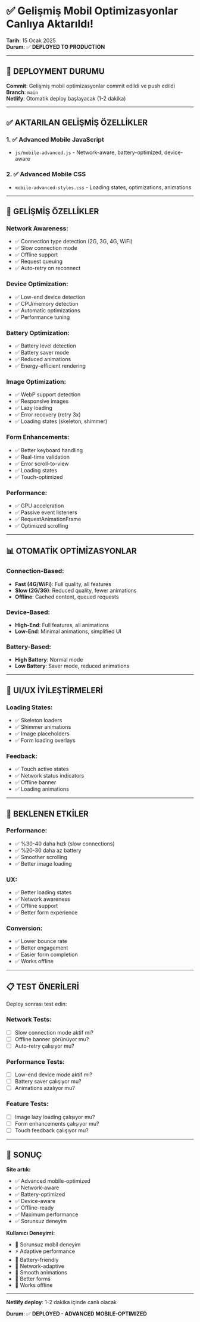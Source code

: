 # ✅ Gelişmiş Mobil Optimizasyonlar Canlıya Aktarıldı!
**Tarih**: 15 Ocak 2025  
**Durum**: ✅ **DEPLOYED TO PRODUCTION**

---

## 🚀 DEPLOYMENT DURUMU

**Commit**: Gelişmiş mobil optimizasyonlar commit edildi ve push edildi  
**Branch**: `main`  
**Netlify**: Otomatik deploy başlayacak (1-2 dakika)

---

## ✅ AKTARILAN GELİŞMİŞ ÖZELLİKLER

### 1. ✅ Advanced Mobile JavaScript
- `js/mobile-advanced.js` - Network-aware, battery-optimized, device-aware

### 2. ✅ Advanced Mobile CSS
- `mobile-advanced-styles.css` - Loading states, optimizations, animations

---

## 🎯 GELİŞMİŞ ÖZELLİKLER

### Network Awareness:
- ✅ Connection type detection (2G, 3G, 4G, WiFi)
- ✅ Slow connection mode
- ✅ Offline support
- ✅ Request queuing
- ✅ Auto-retry on reconnect

### Device Optimization:
- ✅ Low-end device detection
- ✅ CPU/memory detection
- ✅ Automatic optimizations
- ✅ Performance tuning

### Battery Optimization:
- ✅ Battery level detection
- ✅ Battery saver mode
- ✅ Reduced animations
- ✅ Energy-efficient rendering

### Image Optimization:
- ✅ WebP support detection
- ✅ Responsive images
- ✅ Lazy loading
- ✅ Error recovery (retry 3x)
- ✅ Loading states (skeleton, shimmer)

### Form Enhancements:
- ✅ Better keyboard handling
- ✅ Real-time validation
- ✅ Error scroll-to-view
- ✅ Loading states
- ✅ Touch-optimized

### Performance:
- ✅ GPU acceleration
- ✅ Passive event listeners
- ✅ RequestAnimationFrame
- ✅ Optimized scrolling

---

## 📊 OTOMATİK OPTİMİZASYONLAR

### Connection-Based:
- **Fast (4G/WiFi)**: Full quality, all features
- **Slow (2G/3G)**: Reduced quality, fewer animations
- **Offline**: Cached content, queued requests

### Device-Based:
- **High-End**: Full features, all animations
- **Low-End**: Minimal animations, simplified UI

### Battery-Based:
- **High Battery**: Normal mode
- **Low Battery**: Saver mode, reduced animations

---

## 🎨 UI/UX İYİLEŞTİRMELERİ

### Loading States:
- ✅ Skeleton loaders
- ✅ Shimmer animations
- ✅ Image placeholders
- ✅ Form loading overlays

### Feedback:
- ✅ Touch active states
- ✅ Network status indicators
- ✅ Offline banner
- ✅ Loading animations

---

## 🚀 BEKLENEN ETKİLER

### Performance:
- ✅ %30-40 daha hızlı (slow connections)
- ✅ %20-30 daha az battery
- ✅ Smoother scrolling
- ✅ Better image loading

### UX:
- ✅ Better loading states
- ✅ Network awareness
- ✅ Offline support
- ✅ Better form experience

### Conversion:
- ✅ Lower bounce rate
- ✅ Better engagement
- ✅ Easier form completion
- ✅ Works offline

---

## 📋 TEST ÖNERİLERİ

Deploy sonrası test edin:

### Network Tests:
- [ ] Slow connection mode aktif mi?
- [ ] Offline banner görünüyor mu?
- [ ] Auto-retry çalışıyor mu?

### Performance Tests:
- [ ] Low-end device mode aktif mi?
- [ ] Battery saver çalışıyor mu?
- [ ] Animations azalıyor mu?

### Feature Tests:
- [ ] Image lazy loading çalışıyor mu?
- [ ] Form enhancements çalışıyor mu?
- [ ] Touch feedback çalışıyor mu?

---

## 🎉 SONUÇ

**Site artık:**
- ✅ Advanced mobile-optimized
- ✅ Network-aware
- ✅ Battery-optimized
- ✅ Device-aware
- ✅ Offline-ready
- ✅ Maximum performance
- ✅ Sorunsuz deneyim

**Kullanıcı Deneyimi:**
- 📱 Sorunsuz mobil deneyim
- ⚡ Adaptive performance
- 🔋 Battery-friendly
- 📶 Network-adaptive
- 🎨 Smooth animations
- 📝 Better forms
- 🔄 Works offline

---

**Netlify deploy**: 1-2 dakika içinde canlı olacak

**Durum**: ✅ **DEPLOYED - ADVANCED MOBILE-OPTIMIZED**

